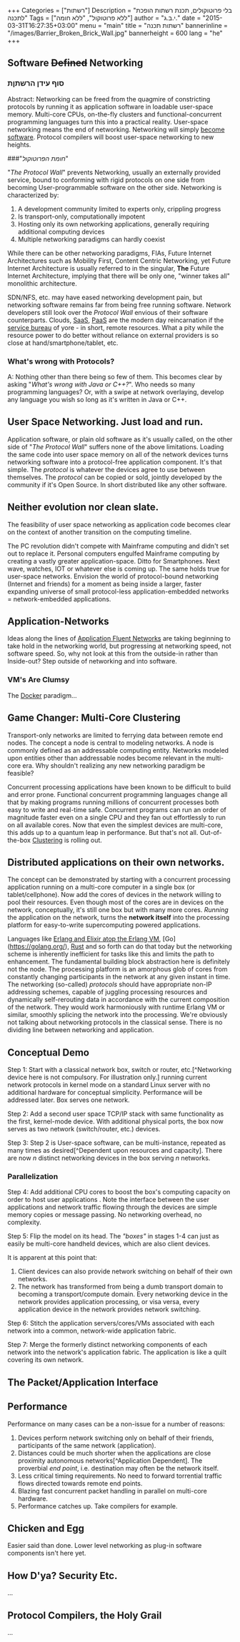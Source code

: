 +++
Categories = ["רשתות"]
Description = "בלי פרוטוקולים, תכנת רשתות הופכת לתכנה"
Tags = ["ללא פרוטוקול", "ללא חומה"]
author = "י.ב.ג."
date = "2015-03-31T16:27:35+03:00"
menu = "main"
title = "רשתות תכנה"
bannerinline = "/images/Barrier_Broken_Brick_Wall.jpg"
bannerheight = 600
lang = "he"
+++

## Software ~~Defined~~ Networking

### סוף עידן הרשתןת ###

Abstract: Networking can be freed from the quagmire of constricting protocols by running it as application software in loadable user-space memory. Multi-core CPUs, on-the-fly clusters and functional-concurrent programming languages turn this into a practical reality. User-space networking means the end of networking. Networking will simply [become software](https://youtu.be/YHeyuD89n1Y?t=26m44s). Protocol compilers will boost user-space networking to new heights.

###"*חומת הפרוטוקול*"

"*The Protocol Wall*" prevents Networking, usually an externally provided service, bound to conforming with rigid protocols on one side from becoming User-programmable software on the other side. Networking is characterized by:

1. A development community limited to experts only, crippling progress
2. Is transport-only, computationally impotent
3. Hosting only its own networking applications, generally requiring additional computing devices
4. Multiple networking paradigms can hardly coexist

While there can be other networking paradigms, FIAs, Future Internet Architectures such as Mobility First, Content Centric Networking, yet Future Internet Architecture is usually referred to in the singular, **The** Future Internet Architecture, implying that there will be only one, "winner takes all" monolithic architecture.

SDN/NFS, etc. may have eased networking development pain, but networking software remains far from being free running software. Network developers still look over the *Protocol Wall* envious of their software counterparts. Clouds, [SaaS](http://en.wikipedia.org/wiki/Software_as_a_service#Emerging_trends), [PaaS](http://en.wikipedia.org/wiki/Platform_as_a_service) are the modern day reincarnation if the [service bureau](http://en.wikipedia.org/wiki/Service_bureau) of yore - in short, remote resources. What a pity while the resource power to do better without reliance on external providers is so close at hand/smartphone/tablet, etc.
 
### What's wrong with Protocols? ###

A: Nothing other than there being so few of them. This becomes clear by asking "*What's wrong  with Java or C++?*". Who needs so many programming languages? Or, with a swipe at network overlaying, develop any language you wish so long as it's written in Java or C++.

## User Space Networking. Just load and run.

Application software, or plain old software as it's usually called, on the other side of "*The Protocol Wall*" suffers none of the above limitations. Loading the same code into user space memory on all of the network devices turns networking software into a protocol-free application component. It's that simple. The *protocol* is whatever the devices agree to use between themselves. The *protocol* can be copied or sold, jointly developed by the community if it's Open Source. In short distributed like any other software.

## Neither evolution nor clean slate.

The feasibility of user space networking as application code becomes clear on the context of another transition on the computing timeline.

The PC revolution didn't compete with Mainframe computing and didn't set out to replace it. Personal computers engulfed Mainframe computing by creating a vastly greater application-space. Ditto for Smartphones. Next wave, watches, IOT or whatever else is coming up. The same holds true for user-space networks. Envision the world of protocol-bound networking (Internet and friends) for a moment as being inside a larger, faster expanding universe of small protocol-less application-embedded networks = network-embedded applications.

## Application-Networks ##
Ideas along the lines of [Application Fluent Networks](http://www.iconvoicenetworks.com/solutions/application-fluent-network/) are taking beginning to take hold in the networking world, but progressing at networking speed, not software speed. So, why not look at this from the outside-in rather than Inside-out? Step outside of networking and into software.
  
### VM's Are Clumsy ###
The [Docker](https://www.docker.com/) paradigm...

## Game Changer: Multi-Core Clustering  ##

Transport-only networks are limited to ferrying data between remote end nodes. The concept a node is central to modeling networks. A node is commonly defined as an addressable computing entity. Networks modeled upon entities other than addressable nodes become relevant in the multi-core era. Why shouldn't realizing any new networking paradigm be feasible?

Concurrent processing applications have been known to be difficult to build and error prone. Functional concurrent programming languages change all that by making programs running millions of concurrent processes both easy to write and real-time safe. Concurrent programs can run an order of magnitude faster even on a single CPU and they fan out effortlessly to run on all available cores. Now that even the simplest devices are multi-core, this adds up to a quantum leap in performance. But that's not all. Out-of-the-box [Clustering](http://en.wikipedia.org/wiki/Computer_cluster) is rolling out.

## Distributed applications on their own networks.

The concept can be demonstrated by starting with a concurrent processing application running on a multi-core computer in a single box (or tablet/cellphone). Now add the cores of devices in the network willing to pool their resources. Even though most of the cores are in devices on the network, conceptually, it's still one box but with many more cores. *Running* the application on the network, turns the **network itself** into the processing platform for easy-to-write supercomputing powered applications.

Languages like [Erlang and Elixir atop the Erlang VM](http://elixir-lang.org/), [Go] (https://golang.org/), [Rust](http://www.rust-lang.org/) and so forth can do that today but the networking scheme is inherently inefficient for tasks like this and limits the path to enhancement. The fundamental building block abstraction here is definitely not the node. The processing platform is an amorphous glob of cores from constantly changing participants in the network at any given instant in time. The networking (so-called) *protocols* should have appropriate non-IP addressing schemes, capable of juggling processing resources and dynamically self-rerouting data in accordance with the current composition of the network. They would work harmoniously with runtime Erlang VM or similar, smoothly splicing the network into the processing. We're obviously not talking about networking protocols in the classical sense. There is no dividing line between networking and application.

## Conceptual Demo ##

Step 1: Start with a classical network box, switch or router, etc.[^Networking device here is not compulsory. For illustration only.] running current network protocols in kernel mode on a standard Linux server with no additional hardware for conceptual simplicity. Performance will be addressed later. Box serves one network.

Step 2: Add a second user space TCP/IP stack with same functionality as the first, kernel-mode device. With additional physical ports, the box now serves as two network (switch/router, etc.) devices.

Step 3: Step 2 is User-space software, can be multi-instance, repeated as many times as desired[^Dependent upon resources and capacity]. There are now *n* distinct networking devices in the box serving *n* networks.

### Parallelization
Step 4: Add additional CPU cores to boost the box's computing capacity on order to host user applications . Note the interface between the user applications and network traffic flowing through the devices are simple memory copies or message passing. No networking overhead, no complexity.

Step 5: Flip the model on its head. The *"boxes"* in stages 1-4 can just as easily be multi-core handheld devices, which are also client devices.

It is apparent at this point that:

1. Client devices can also provide network switching on behalf of their own networks.
2. The network has transformed from being a dumb transport domain to becoming a transport/compute domain. Every networking device in the network provides application processing, or visa versa, every application device in the network provides network switching.

Step 6: Stitch the application servers/cores/VMs associated with each network into a common, network-wide application fabric.

Step 7: Merge the formerly distinct networking components of each network into the network's application fabric. The application is like a quilt covering its own network.

## The Packet/Application Interface

## Performance ##

Performance on many cases can be a non-issue for a number of reasons:

1. Devices perform network switching only on behalf of their friends, participants of the same network (application).
2. Distances could be much shorter when the applications are close proximity autonomous networks[^Application Dependent].  The proverbial *end point*, i.e. destination may often be the network itself.
3. Less critical timing requirements. No need to forward torrential traffic flows directed towards remote end points.
4. Blazing fast concurrent packet handling in parallel on multi-core hardware.
5. Performance catches up. Take compilers for example.

## Chicken and Egg ##

Easier said than done. Lower level networking as plug-in software components isn't here yet.

## How D'ya? Security Etc. ##
...

## Protocol Compilers, the Holy Grail ##

...
